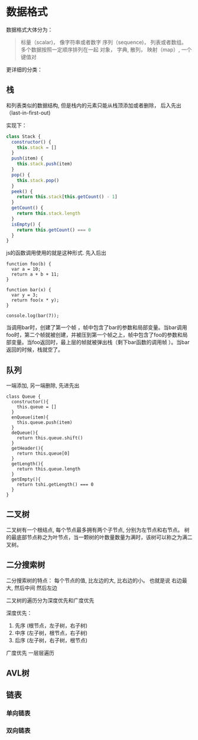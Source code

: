 # 数据格式

数据格式大体分为：

> 标量（scalar)， 像字符串或者数字
> 序列（sequence)， 列表或者数组。 多个数据按照一定顺序排列在一起
> 对象， 字典, 散列， 映射（map）,  一个键值对

更详细的分类：

## 栈

和列表类似的数据结构, 但是栈内的元素只能从栈顶添加或者删除， 后入先出（last-in-first-out)

实现下：

```javascript
class Stack {
  constructor() {
    this.stack = []
  }
  push(item) {
    this.stack.push(item)
  }
  pop() {
    this.stack.pop()
  }
  peek() {
    return this.stack[this.getCount() - 1]
  }
  getCount() {
    return this.stack.length
  }
  isEmpty() {
    return this.getCount() === 0
  }
}

```

js的函数调用使用的就是这种形式. 先入后出

```
function foo(b) {
  var a = 10;
  return a + b + 11;
}

function bar(x) {
  var y = 3;
  return foo(x * y);
}

console.log(bar(7));
```

当调用bar时，创建了第一个帧 ，帧中包含了bar的参数和局部变量。当bar调用foo时，第二个帧就被创建，并被压到第一个帧之上，帧中包含了foo的参数和局部变量。当foo返回时，最上层的帧就被弹出栈（剩下bar函数的调用帧 ）。当bar返回的时候，栈就空了。

## 队列

一端添加, 另一端删除, 先进先出

```
class Queue {
  constructor(){
    this.queue = []
  }
  enQueue(item){
    this.queue.push(item)
  }
  deQueue(){
    return this.queue.shift()
  }
  getHeader(){
    return this.queue[0]
  }
  getLength(){
    return this.queue.length
  }
  getEmpty(){
    return tshi.getLength() === 0
  }
}

```

## 二叉树

二叉树有一个根结点, 每个节点最多拥有两个子节点, 分别为左节点和右节点。 树的最底部节点称之为叶节点，当一颗树的叶数量数量为满时，该树可以称之为满二叉树。

## 二分搜索树

二分搜索树的特点： 每个节点的值, 比左边的大, 比右边的小。 也就是说 右边最大, 然后中间 然后左边

二叉树的遍历分为深度优先和广度优先

深度优先：

  1. 先序 (根节点，左子树，右子树)
  2. 中序 (左子树，根节点，右子树)
  3. 后序 (左子树，右子树，根节点)

广度优先  一层层遍历

## AVL树


## 链表

### 单向链表

### 双向链表
